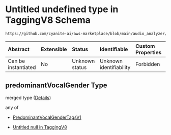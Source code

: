 # Untitled undefined type in TaggingV8 Schema

```txt
https://github.com/cyanite-ai/aws-marketplace/blob/main/audio_analyzer/schemes/marketplace_v1/schema/TaggingV8.schema.json#/$defs/VocalV1/properties/predominantVocalGender
```



| Abstract            | Extensible | Status         | Identifiable            | Custom Properties | Additional Properties | Access Restrictions | Defined In                                                                     |
| :------------------ | :--------- | :------------- | :---------------------- | :---------------- | :-------------------- | :------------------ | :----------------------------------------------------------------------------- |
| Can be instantiated | No         | Unknown status | Unknown identifiability | Forbidden         | Allowed               | none                | [TaggingV8.schema.json\*](../out/TaggingV8.schema.json "open original schema") |

## predominantVocalGender Type

merged type ([Details](taggingv8-defs-vocalv1-properties-predominantvocalgender.md))

any of

* [PredominantVocalGenderTagsV1](taggingv8-defs-predominantvocalgendertagsv1.md "check type definition")

* [Untitled null in TaggingV8](taggingv8-defs-vocalv1-properties-predominantvocalgender-anyof-1.md "check type definition")
